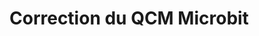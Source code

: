 # Correction du QCM Microbit

<!--

## Question 1
![image](data/corrQCM/1.png){: .center}

## Question 2
![image](data/corrQCM/2.png){: .center}

## Question 3
![image](data/corrQCM/3.png){: .center}

## Question 4
![image](data/corrQCM/4.png){: .center}

## Question 5
![image](data/corrQCM/5.png){: .center}

## Question 6
![image](data/corrQCM/6.png){: .center}

## Question 7
![image](data/corrQCM/7.png){: .center}

## Question 8
![image](data/corrQCM/8.png){: .center}

## Question 9
![image](data/corrQCM/9.png){: .center}

## Question 10
![image](data/corrQCM/10.png){: .center}

-->
